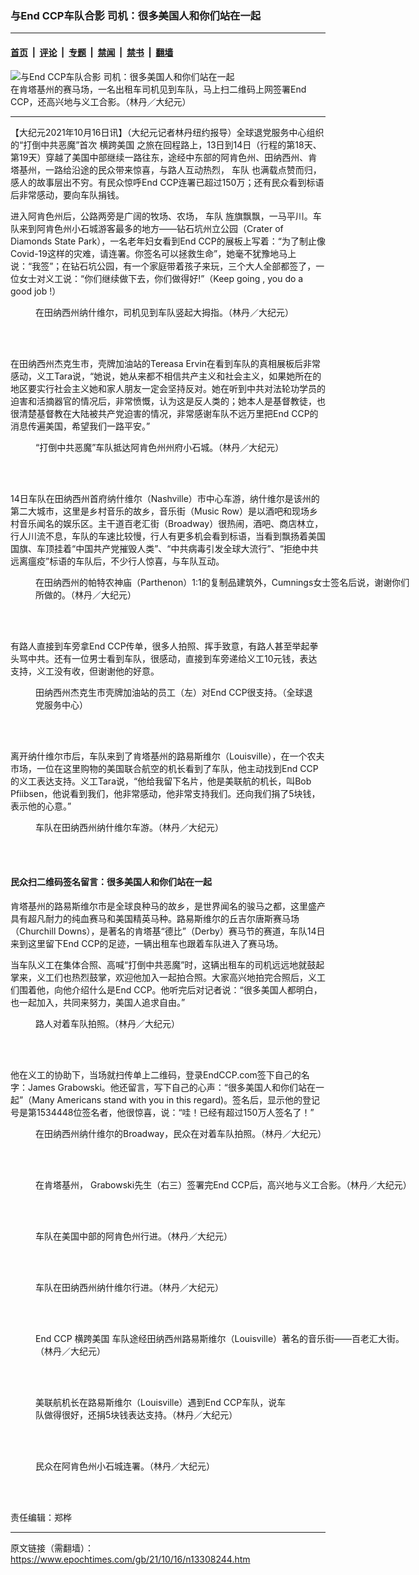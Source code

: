 ### 与End CCP车队合影 司机：很多美国人和你们站在一起

---

#### [首页](../../../..?n13308244) &nbsp;|&nbsp; [评论](../../../../../epoch-comment?n13308244) &nbsp;|&nbsp; [专题](../../../../../epoch-special?n13308244) &nbsp;|&nbsp; [禁闻](../../../../../epoch-news?n13308244) &nbsp;|&nbsp; [禁书](../../../../../books?n13308244) &nbsp;|&nbsp; [翻墙](https://github.com/gfw-breaker/nogfw/blob/master/README.md?n13308244)


<div><img alt="与End CCP车队合影 司机：很多美国人和你们站在一起" class="attachment-djy_600_400 size-djy_600_400 wp-post-image" src="https://i.epochtimes.com/assets/uploads/2021/10/id13308247-153188-600x400.jpg"/>
<div class="caption">
 在肯塔基州的赛马场，一名出租车司机见到车队，马上扫二维码上网签署End CCP，还高兴地与义工合影。（林丹／大纪元）
</div></div><hr/><div class="post_content" id="artbody" itemprop="articleBody">
 <!-- article content begin -->
 <p>
  【大纪元2021年10月16日讯】（大纪元记者林丹纽约报导）全球退党服务中心组织的“打倒中共恶魔”首次
  <ok href="https://www.epochtimes.com/gb/tag/%E6%A8%AA%E8%B7%A8%E7%BE%8E%E5%9B%BD.html">
   横跨美国
  </ok>
  之旅在回程路上，13日到14日（行程的第18天、第19天）穿越了美国中部继续一路往东，途经中东部的阿肯色州、田纳西州、肯塔基州，一路给沿途的民众带来惊喜，与路人互动热烈，
  <ok href="https://www.epochtimes.com/gb/tag/%E8%BD%A6%E9%98%9F.html">
   车队
  </ok>
  也满载点赞而归，感人的故事层出不穷。有民众惊呼End CCP连署已超过150万；还有民众看到标语后非常感动，要向车队捐钱。
 </p>
 <p>
  进入阿肯色州后，公路两旁是广阔的牧场、农场，
  <ok href="https://www.epochtimes.com/gb/tag/%E8%BD%A6%E9%98%9F.html">
   车队
  </ok>
  旌旗飘飘，一马平川。车队来到阿肯色州小石城游客最多的地方——钻石坑州立公园（Crater of Diamonds State Park），一名老年妇女看到End CCP的展板上写着：“为了制止像Covid-19这样的灾难，请连署。你签名可以拯救生命”，她毫不犹豫地马上说：“我签”；在钻石坑公园，有一个家庭带着孩子来玩，三个大人全部都签了，一位女士对义工说：“你们继续做下去，你们做得好!”（Keep going , you do a good job !）
 </p>
 <figure aria-describedby="caption-attachment-13308260" class="wp-caption aligncenter" id="attachment_13308260" style="width: 596px">
  <ok href=" https://i.epochtimes.com/assets/uploads/2021/10/id13308260-153204-600x448.jpg" rel="noreferrer noopener" target="_blank">
   <img alt="" class="wp-image-13308260" src="https://i.epochtimes.com/assets/uploads/2021/10/id13308260-153204-600x448.jpg"/>
  </ok>
  <br/><figcaption class="wp-caption-text" id="caption-attachment-13308260">
   在田纳西州纳什维尔，司机见到车队竖起大拇指。（林丹／大纪元）
  </figcaption><br/>
 </figure><br/>
 <p>
  在田纳西州杰克生市，壳牌加油站的Tereasa Ervin在看到车队的真相展板后非常感动，义工Tara说，“她说，她从来都不相信共产主义和社会主义，如果她所在的地区要实行社会主义她和家人朋友一定会坚持反对。她在听到中共对法轮功学员的迫害和活摘器官的情况后，非常愤慨，认为这是反人类的；她本人是基督教徒，也很清楚基督教在大陆被共产党迫害的情况，非常感谢车队不远万里把End CCP的消息传遍美国，希望我们一路平安。”
 </p>
 <figure aria-describedby="caption-attachment-13308258" class="wp-caption aligncenter" id="attachment_13308258" style="width: 600px">
  <ok href=" https://i.epochtimes.com/assets/uploads/2021/10/id13308258-153203-600x450.jpg" rel="noreferrer noopener" target="_blank">
   <img alt="" class="size-large wp-image-13308258" src="https://i.epochtimes.com/assets/uploads/2021/10/id13308258-153203-600x450.jpg"/>
  </ok>
  <br/><figcaption class="wp-caption-text" id="caption-attachment-13308258">
   “打倒中共恶魔”车队抵达阿肯色州州府小石城。（林丹／大纪元）
  </figcaption><br/>
 </figure><br/>
 <p>
  14日车队在田纳西州首府纳什维尔（Nashville）市中心车游，纳什维尔是该州的第二大城市，这里是乡村音乐的故乡，音乐街（Music Row）是以酒吧和现场乡村音乐闻名的娱乐区。主干道百老汇街（Broadway）很热闹，酒吧、商店林立，行人川流不息，车队的车速比较慢，行人有更多机会看到标语，当看到飘扬着美国国旗、车顶挂着“中国共产党摧毁人类”、“中共病毒引发全球大流行”、“拒绝中共 远离瘟疫”标语的车队后，不少行人惊喜，与车队互动。
 </p>
 <figure aria-describedby="caption-attachment-13308257" class="wp-caption aligncenter" id="attachment_13308257" style="width: 600px">
  <ok href=" https://i.epochtimes.com/assets/uploads/2021/10/id13308257-153197-600x334.jpg" rel="noreferrer noopener" target="_blank">
   <img alt="" class="size-large wp-image-13308257" src="https://i.epochtimes.com/assets/uploads/2021/10/id13308257-153197-600x334.jpg"/>
  </ok>
  <br/><figcaption class="wp-caption-text" id="caption-attachment-13308257">
   在田纳西州的帕特农神庙（Parthenon）1:1的复制品建筑外，Cumnings女士签名后说，谢谢你们所做的。（林丹／大纪元）
  </figcaption><br/>
 </figure><br/>
 <p>
  有路人直接到车旁拿End CCP传单，很多人拍照、挥手致意，有路人甚至举起拳头骂中共。还有一位男士看到车队，很感动，直接到车旁递给义工10元钱，表达支持，义工没有收，但谢谢他的好意。
 </p>
 <figure aria-describedby="caption-attachment-13308256" class="wp-caption aligncenter" id="attachment_13308256" style="width: 449px">
  <ok href=" https://i.epochtimes.com/assets/uploads/2021/10/id13308256-153196-600x800.jpg" rel="noreferrer noopener" target="_blank">
   <img alt="" class="wp-image-13308256" src="https://i.epochtimes.com/assets/uploads/2021/10/id13308256-153196-600x800.jpg"/>
  </ok>
  <br/><figcaption class="wp-caption-text" id="caption-attachment-13308256">
   田纳西州杰克生市壳牌加油站的员工（左）对End CCP很支持。（全球退党服务中心）
  </figcaption><br/>
 </figure><br/>
 <p>
  离开纳什维尔市后，车队来到了肯塔基州的路易斯维尔（Louisville），在一个农夫市场，一位在这里购物的美国联合航空的机长看到了车队，他主动找到End CCP的义工表达支持。义工Tara说，“他给我留下名片，他是美联航的机长，叫Bob Pfiibsen，他说看到我们，他非常感动，他非常支持我们。还向我们捐了5块钱，表示他的心意。”
 </p>
 <figure aria-describedby="caption-attachment-13308261" class="wp-caption aligncenter" id="attachment_13308261" style="width: 600px">
  <ok href=" https://i.epochtimes.com/assets/uploads/2021/10/id13308261-153205-600x450.jpg" rel="noreferrer noopener" target="_blank">
   <img alt="" class="size-large wp-image-13308261" src="https://i.epochtimes.com/assets/uploads/2021/10/id13308261-153205-600x450.jpg"/>
  </ok>
  <br/><figcaption class="wp-caption-text" id="caption-attachment-13308261">
   车队在田纳西州纳什维尔车游。（林丹／大纪元）
  </figcaption><br/>
 </figure><br/>
 <h4>
  民众扫二维码签名留言：很多美国人和你们站在一起
 </h4>
 <p>
  肯塔基州的路易斯维尔市是全球良种马的故乡，是世界闻名的骏马之都，这里盛产具有超凡耐力的纯血赛马和美国精英马种。路易斯维尔的丘吉尔唐斯赛马场（Churchill Downs），是著名的肯塔基“德比”（Derby）赛马节的赛道，车队14日来到这里留下End CCP的足迹，一辆出租车也跟着车队进入了赛马场。
 </p>
 <p>
  当车队义工在集体合照、高喊“打倒中共恶魔”时，这辆出租车的司机远远地就鼓起掌来，义工们也热烈鼓掌，欢迎他加入一起拍合照。大家高兴地拍完合照后，义工们围着他，向他介绍什么是End CCP。他听完后对记者说：“很多美国人都明白，也一起加入，共同来努力，美国人追求自由。”
 </p>
 <figure aria-describedby="caption-attachment-13308262" class="wp-caption aligncenter" id="attachment_13308262" style="width: 600px">
  <ok href=" https://i.epochtimes.com/assets/uploads/2021/10/id13308262-153206-600x419.jpg" rel="noreferrer noopener" target="_blank">
   <img alt="" class="size-large wp-image-13308262" src="https://i.epochtimes.com/assets/uploads/2021/10/id13308262-153206-600x419.jpg"/>
  </ok>
  <br/><figcaption class="wp-caption-text" id="caption-attachment-13308262">
   路人对着车队拍照。（林丹／大纪元）
  </figcaption><br/>
 </figure><br/>
 <p>
  他在义工的协助下，当场就扫传单上二维码，登录EndCCP.com签下自己的名字：James Grabowski。他还留言，写下自己的心声：“很多美国人和你们站在一起”（Many Americans stand with you in this regard)。签名后，显示他的登记号是第1534448位签名者，他很惊喜，说：“哇！已经有超过150万人签名了！”
 </p>
 <figure aria-describedby="caption-attachment-13308255" class="wp-caption aligncenter" id="attachment_13308255" style="width: 600px">
  <ok href=" https://i.epochtimes.com/assets/uploads/2021/10/id13308255-153195-600x450.jpg" rel="noreferrer noopener" target="_blank">
   <img alt="" class="size-large wp-image-13308255" src="https://i.epochtimes.com/assets/uploads/2021/10/id13308255-153195-600x450.jpg"/>
  </ok>
  <br/><figcaption class="wp-caption-text" id="caption-attachment-13308255">
   在田纳西州纳什维尔的Broadway，民众在对着车队拍照。（林丹／大纪元）
  </figcaption><br/>
 </figure><br/>
 <figure aria-describedby="caption-attachment-13308254" class="wp-caption aligncenter" id="attachment_13308254" style="width: 600px">
  <ok href=" https://i.epochtimes.com/assets/uploads/2021/10/id13308254-153194-600x450.jpg" rel="noreferrer noopener" target="_blank">
   <img alt="" class="size-large wp-image-13308254" src="https://i.epochtimes.com/assets/uploads/2021/10/id13308254-153194-600x450.jpg"/>
  </ok>
  <br/><figcaption class="wp-caption-text" id="caption-attachment-13308254">
   在肯塔基州， Grabowski先生（右三）签署完End CCP后，高兴地与义工合影。（林丹／大纪元）
  </figcaption><br/>
 </figure><br/>
 <figure aria-describedby="caption-attachment-13308252" class="wp-caption aligncenter" id="attachment_13308252" style="width: 600px">
  <ok href=" https://i.epochtimes.com/assets/uploads/2021/10/id13308252-153202-600x450.jpg" rel="noreferrer noopener" target="_blank">
   <img alt="" class="size-large wp-image-13308252" src="https://i.epochtimes.com/assets/uploads/2021/10/id13308252-153202-600x450.jpg"/>
  </ok>
  <br/><figcaption class="wp-caption-text" id="caption-attachment-13308252">
   车队在美国中部的阿肯色州行进。（林丹／大纪元）
  </figcaption><br/>
 </figure><br/>
 <figure aria-describedby="caption-attachment-13308251" class="wp-caption aligncenter" id="attachment_13308251" style="width: 600px">
  <ok href=" https://i.epochtimes.com/assets/uploads/2021/10/id13308251-153201-600x295.jpg" rel="noreferrer noopener" target="_blank">
   <img alt="" class="size-large wp-image-13308251" src="https://i.epochtimes.com/assets/uploads/2021/10/id13308251-153201-600x295.jpg"/>
  </ok>
  <br/><figcaption class="wp-caption-text" id="caption-attachment-13308251">
   车队在田纳西州纳什维尔行进。（林丹／大纪元）
  </figcaption><br/>
 </figure><br/>
 <figure aria-describedby="caption-attachment-13308249" class="wp-caption aligncenter" id="attachment_13308249" style="width: 600px">
  <ok href=" https://i.epochtimes.com/assets/uploads/2021/10/id13308249-153190-600x450.jpg" rel="noreferrer noopener" target="_blank">
   <img alt="" class="size-large wp-image-13308249" src="https://i.epochtimes.com/assets/uploads/2021/10/id13308249-153190-600x450.jpg"/>
  </ok>
  <br/><figcaption class="wp-caption-text" id="caption-attachment-13308249">
   End CCP
   <ok href="https://www.epochtimes.com/gb/tag/%E6%A8%AA%E8%B7%A8%E7%BE%8E%E5%9B%BD.html">
    横跨美国
   </ok>
   车队途经田纳西州路易斯维尔（Louisville）著名的音乐街——百老汇大街。（林丹／大纪元）
  </figcaption><br/>
 </figure><br/>
 <figure aria-describedby="caption-attachment-13308248" class="wp-caption aligncenter" id="attachment_13308248" style="width: 409px">
  <ok href=" https://i.epochtimes.com/assets/uploads/2021/10/id13308248-153189-600x800.jpg" rel="noreferrer noopener" target="_blank">
   <img alt="" class="wp-image-13308248" src="https://i.epochtimes.com/assets/uploads/2021/10/id13308248-153189-600x800.jpg"/>
  </ok>
  <br/><figcaption class="wp-caption-text" id="caption-attachment-13308248">
   美联航机长在路易斯维尔（Louisville）遇到End CCP车队，说车队做得很好，还捐5块钱表达支持。（林丹／大纪元）
  </figcaption><br/>
 </figure><br/>
 <figure aria-describedby="caption-attachment-13308246" class="wp-caption aligncenter" id="attachment_13308246" style="width: 600px">
  <ok href=" https://i.epochtimes.com/assets/uploads/2021/10/id13308246-153199-600x450.jpg" rel="noreferrer noopener" target="_blank">
   <img alt="" class="size-large wp-image-13308246" src="https://i.epochtimes.com/assets/uploads/2021/10/id13308246-153199-600x450.jpg"/>
  </ok>
  <br/><figcaption class="wp-caption-text" id="caption-attachment-13308246">
   民众在阿肯色州小石城连署。（林丹／大纪元）
  </figcaption><br/>
 </figure><br/>
 <p>
  责任编辑：郑桦
 </p>
 <!-- article content end -->
 <div id="below_article_ad">
 </div>
</div>


---

原文链接（需翻墙）：https://www.epochtimes.com/gb/21/10/16/n13308244.htm
